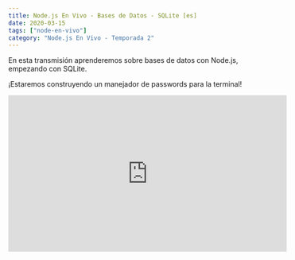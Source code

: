 ```yaml
---
title: Node.js En Vivo - Bases de Datos - SQLite [es]
date: 2020-03-15
tags: ["node-en-vivo"]
category: "Node.js En Vivo - Temporada 2"
---
```


En esta transmisión aprenderemos sobre bases de datos con Node.js, empezando con SQLite.

¡Estaremos construyendo un manejador de passwords para la terminal!

<iframe class="mt-2" width="560" height="315" src="https://www.youtube.com/embed/zQSO9A7g53s" title="YouTube video player" frameborder="0" allow="accelerometer; autoplay; clipboard-write; encrypted-media; gyroscope; picture-in-picture" allowfullscreen></iframe>
